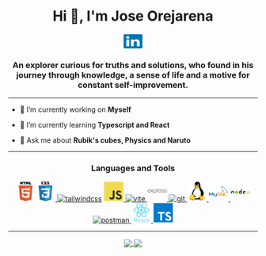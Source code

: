 <h1 align="center">Hi 👋, I'm Jose Orejarena</h1>
<p align="center">
<a href="https://www.linkedin.com/in/jose-miguel-orejarena-correa-5b5b6a23a/" target="blank"><img align="center" src="https://github.com/devicons/devicon/raw/master/icons/linkedin/linkedin-original.svg" alt="jose miguel orejarena correa" height="30" width="40" /></a>
</p>
<h3 align="center">An explorer curious for truths and solutions, who found in his journey through knowledge, a sense of life and a motive for constant self-improvement.</h3>
<hr/>


- 🔭 I’m currently working on **Myself**

- 🌱 I’m currently learning **Typescript and React**

- 💬 Ask me about **Rubik's cubes, Physics and Naruto**


<hr>
<h3 align="center">Languages and Tools</h3>
<p align="center"><a href="https://www.w3.org/html/" target="_blank" rel="noreferrer"> <img src="https://raw.githubusercontent.com/devicons/devicon/master/icons/html5/html5-original-wordmark.svg" alt="html5" width="40" height="40"/></a><a href="https://www.w3schools.com/css/" target="_blank" rel="noreferrer"><img src="https://raw.githubusercontent.com/devicons/devicon/master/icons/css3/css3-original-wordmark.svg" alt="css3" width="40" height="40"/></a><a href="https://tailwindcss.com/" target="_blank" rel="noreferrer"> <img src="https://upload.wikimedia.org/wikipedia/commons/thumb/d/d5/Tailwind_CSS_Logo.svg/1024px-Tailwind_CSS_Logo.svg.png" alt="tailwindcss" width="40" height="40"/></a> </a><a href="https://developer.mozilla.org/en-US/docs/Web/JavaScript" target="_blank" rel="noreferrer"><img src="https://raw.githubusercontent.com/devicons/devicon/master/icons/javascript/javascript-original.svg" alt="javascript" width="40" height="40"/> </a></a> <a href="https://vitejs.dev/" target="_blank" rel="noreferrer"> <img src="https://vitejs.dev/logo-with-shadow.png" alt="vite" width="40" height="40"/> </a><a href="https://expressjs.com" target="_blank" rel="noreferrer"> <img src="https://raw.githubusercontent.com/devicons/devicon/master/icons/express/express-original-wordmark.svg" alt="express" width="40" height="40"/><a href="https://git-scm.com/" target="_blank" rel="noreferrer"> <img src="https://www.vectorlogo.zone/logos/git-scm/git-scm-icon.svg" alt="git" width="40" height="40"/> <a href="https://www.linux.org/" target="_blank" rel="noreferrer"> <img src="https://raw.githubusercontent.com/devicons/devicon/master/icons/linux/linux-original.svg" alt="linux" width="40" height="40"/> </a><a href="https://www.mysql.com/" target="_blank" rel="noreferrer"> <img src="https://raw.githubusercontent.com/devicons/devicon/master/icons/mysql/mysql-original-wordmark.svg" alt="mysql" width="40" height="40"/> </a> <a href="https://nodejs.org" target="_blank" rel="noreferrer"> <img src="https://raw.githubusercontent.com/devicons/devicon/master/icons/nodejs/nodejs-original-wordmark.svg" alt="nodejs" width="40" height="40"/> </a> <a href="https://postman.com" target="_blank" rel="noreferrer"> <img src="https://www.vectorlogo.zone/logos/getpostman/getpostman-icon.svg" alt="postman" width="40" height="40"/> </a> <a href="https://reactjs.org/" target="_blank" rel="noreferrer"> <img src="https://raw.githubusercontent.com/devicons/devicon/master/icons/react/react-original-wordmark.svg" alt="react" width="40" height="40"/> </a> <a href="https://www.typescriptlang.org/" target="_blank" rel="noreferrer"> <img src="https://raw.githubusercontent.com/devicons/devicon/master/icons/typescript/typescript-original.svg" alt="typescript" width="40" height="40"/> </a> </p>

<hr/>

<div align="center">
<a href="https://github.com/SergioO21">
  <img align="center" height="137px" src="https://github-readme-stats.vercel.app/api?username=jmoc3&show_icons=true&theme=dracula&hide_border=true&hide_title=true"/>
</a>
<a href="https://github.com/SergioO21">
  <img align="center" height="137px" src="https://github-readme-stats.vercel.app/api/top-langs/?username=jmoc3&layout=compact&theme=dracula&hide_border=true&hide_title=true&langs_count=8"/>
</a>
</div>
